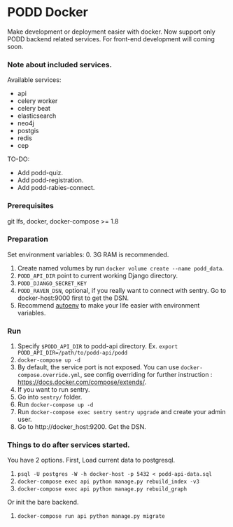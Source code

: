 # PODD Docker
Make development or deployment easier with docker. Now support only PODD backend
related services. For front-end development will coming soon.

### Note about included services.
Available services:
  - api
  - celery worker
  - celery beat
  - elasticsearch
  - neo4j
  - postgis
  - redis
  - cep

TO-DO:
  - Add podd-quiz.
  - Add podd-registration.
  - Add podd-rabies-connect.

### Prerequisites
git lfs, docker, docker-compose >= 1.8

### Preparation
Set environment variables:
  0. 3G RAM is recommended.
  1. Create named volumes by run `docker volume create --name podd_data`.
  2. `PODD_API_DIR` point to current working Django directory.
  3. `PODD_DJANGO_SECRET_KEY`
  4. `PODD_RAVEN_DSN`, optional, if you really want to connect with sentry. Go to docker-host:9000 first to get the DSN.
  5. Recommend [autoenv](https://github.com/kennethreitz/autoenv) to make your life easier with environment variables.

### Run
1. Specify `$PODD_API_DIR` to podd-api directory. Ex. `export PODD_API_DIR=/path/to/podd-api/podd`
2. `docker-compose up -d`
3. By default, the service port is not exposed. You can use `docker-compose.override.yml`, see config overriding for further instruction : https://docs.docker.com/compose/extends/.
4. If you want to run sentry.
  1. Go into `sentry/` folder.
  2. Run `docker-compose up -d`
  3. Run `docker-compose exec sentry sentry upgrade` and create your admin user.
  4. Go to http://docker_host:9200. Get the DSN.

### Things to do after services started.
You have 2 options. First, Load current data to postgresql.
  1. `psql -U postgres -W -h docker-host -p 5432 < podd-api-data.sql`
  2. `docker-compose exec api python manage.py rebuild_index -v3`
  3. `docker-compose exec api python manage.py rebuild_graph`

Or init the bare backend.
  1. `docker-compose run api python manage.py migrate`
